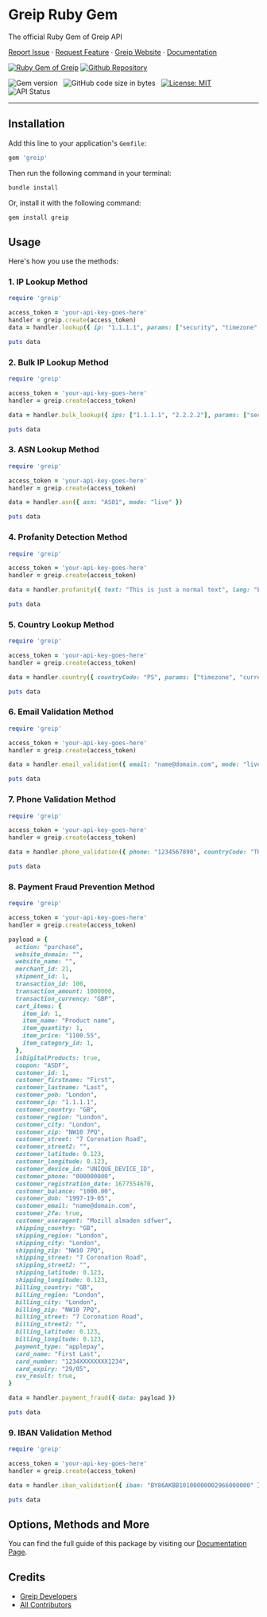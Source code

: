 # Greip Ruby Gem

The official Ruby Gem of Greip API

[Report Issue](https://github.com/Greipio/ruby/issues/new) ·
[Request Feature](https://github.com/Greipio/ruby/discussions/new?category=ideas)
· [Greip Website](https://greip.io/) · [Documentation](https://docs.greip.io/)

[![Ruby Gem of Greip](https://img.shields.io/badge/Ruby-CC342D?style=for-the-badge&logo=ruby&logoColor=white)](https://rubygems.org/gems/greip)
[![Github Repository](https://img.shields.io/badge/GitHub-100000?style=for-the-badge&logo=github&logoColor=white)](https://github.com/Greipio/ruby)

![Gem version](https://img.shields.io/gem/v/greip)
&nbsp;
![GitHub code size in bytes](https://img.shields.io/github/languages/code-size/Greipio/ruby?color=green&label=Minified%20size&logo=github)
&nbsp;
[![License: MIT](https://img.shields.io/badge/License-Apache%202.0-blue.svg)](https://opensource.org/license/apache-2-0)
&nbsp;
![API Status](https://img.shields.io/website?down_color=orange&down_message=down&label=API%20status&up_color=green&up_message=up&url=https%3A%2F%2Fgregeoip.com)

---

## Installation

Add this line to your application's `Gemfile`:

```ruby
gem 'greip'
```

Then run the following command in your terminal:

```bash
bundle install
```

Or, install it with the following command:

```bash
gem install greip
```

## Usage

Here's how you use the methods:

### 1. IP Lookup Method

```ruby
require 'greip'

access_token = 'your-api-key-goes-here'
handler = greip.create(access_token)
data = handler.lookup({ ip: "1.1.1.1", params: ["security", "timezone", "currency"], lang: "EN", mode: "live" })

puts data

```

### 2. Bulk IP Lookup Method

```ruby
require 'greip'

access_token = 'your-api-key-goes-here'
handler = greip.create(access_token)

data = handler.bulk_lookup({ ips: ["1.1.1.1", "2.2.2.2"], params: ["security", "timezone", "currency"], lang: "EN", mode: "live" })

puts data
```

### 3. ASN Lookup Method

```ruby
require 'greip'

access_token = 'your-api-key-goes-here'
handler = greip.create(access_token)

data = handler.asn({ asn: "AS01", mode: "live" })

puts data
```

### 4. Profanity Detection Method

```ruby
require 'greip'

access_token = 'your-api-key-goes-here'
handler = greip.create(access_token)

data = handler.profanity({ text: "This is just a normal text", lang: "EN", mode: "live" })

puts data
```

### 5. Country Lookup Method

```ruby
require 'greip'

access_token = 'your-api-key-goes-here'
handler = greip.create(access_token)

data = handler.country({ countryCode: "PS", params: ["timezone", "currency"], lang: "EN", mode: "live" })

puts data
```

### 6. Email Validation Method

```ruby
require 'greip'

access_token = 'your-api-key-goes-here'
handler = greip.create(access_token)

data = handler.email_validation({ email: "name@domain.com", mode: "live" })

puts data
```

### 7. Phone Validation Method

```ruby
require 'greip'

access_token = 'your-api-key-goes-here'
handler = greip.create(access_token)

data = handler.phone_validation({ phone: "1234567890", countryCode: "TR", mode: "live" })

puts data
```

### 8. Payment Fraud Prevention Method

```ruby
require 'greip'

access_token = 'your-api-key-goes-here'
handler = greip.create(access_token)

payload = {
  action: "purchase",
  website_domain: "",
  website_name: "",
  merchant_id: 21,
  shipment_id: 1,
  transaction_id: 100,
  transaction_amount: 1000000,
  transaction_currency: "GBP",
  cart_items: {
    item_id: 1,
    item_name: "Product name",
    item_quantity: 1,
    item_price: "1100.55",
    item_category_id: 1,
  },
  isDigitalProducts: true,
  coupon: "ASDF",
  customer_id: 1,
  customer_firstname: "First",
  customer_lastname: "Last",
  customer_pob: "London",
  customer_ip: "1.1.1.1",
  customer_country: "GB",
  customer_region: "London",
  customer_city: "London",
  customer_zip: "NW10 7PQ",
  customer_street: "7 Coronation Road",
  customer_street2: "",
  customer_latitude: 0.123,
  customer_longitude: 0.123,
  customer_device_id: "UNIQUE_DEVICE_ID",
  customer_phone: "000000000",
  customer_registration_date: 1677554670,
  customer_balance: "1000.00",
  customer_dob: "1997-19-05",
  customer_email: "name@domain.com",
  customer_2fa: true,
  customer_useragent: "Mozill almaden sdfwer",
  shipping_country: "GB",
  shipping_region: "London",
  shipping_city: "London",
  shipping_zip: "NW10 7PQ",
  shipping_street: "7 Coronation Road",
  shipping_street2: "",
  shipping_latitude: 0.123,
  shipping_longitude: 0.123,
  billing_country: "GB",
  billing_region: "London",
  billing_city: "London",
  billing_zip: "NW10 7PQ",
  billing_street: "7 Coronation Road",
  billing_street2: "",
  billing_latitude: 0.123,
  billing_longitude: 0.123,
  payment_type: "applepay",
  card_name: "First Last",
  card_number: "1234XXXXXXXX1234",
  card_expiry: "29/05",
  cvv_result: true,
}

data = handler.payment_fraud({ data: payload })

puts data
```

### 9. IBAN Validation Method

```ruby
require 'greip'

access_token = 'your-api-key-goes-here'
handler = greip.create(access_token)

data = handler.iban_validation({ iban: "BY86AKBB10100000002966000000" })

puts data
```

## Options, Methods and More

You can find the full guide of this package by visiting our
[Documentation Page](https://docs.greip.io/).

## Credits

- [Greip Developers](https://greip.io)
- [All Contributors](https://github.com/Greipio/ruby/graphs/contributors)
